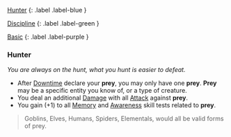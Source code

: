 
[Hunter](Game/Character-Development#Hunter)
{: .label .label-blue }

[Discipline](Game/Character-Development#Discipline)
{: .label .label-green }

[Basic](Game/Character-Development#Basic)
{: .label .label-purple }
### Hunter
*You are always on the hunt, what you hunt is easier to defeat.*
* After [Downtime](Game/Telling-The-Story#Downtime) declare your **prey**, you may only have one **prey**. **Prey** may be a specific entity you know of, or a type of creature.
* You deal an additional [Damage](Game/Core/Terminology#Damage) with all [Attack](Game/Core/Terminology#Attack) against **prey**.
* You gain (+1) to all [Memory](Game/Core/Intelligence#Memory) and [Awareness](Game/Core/Intuition#Awareness) skill tests related to **prey**.

> Goblins, Elves, Humans, Spiders, Elementals, would all be valid forms of prey.